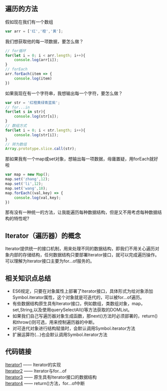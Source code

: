 ## 遍历的方法
假如现在我们有一个数组
```js
var arr = ['红','橙','黄'];
```
我们想获取他的每一项数据，要怎么做？
```js
// for循环
for(let i = 0; i < arr.length; i++){
    console.log(arr[i]);
}
// forEach
arr.forEach(item => {
    console.log(item)
})
```
如果我现在有一个字符串，我想输出每一个字符，要怎么做？
```js
var str = '红橙黄绿青蓝紫';
// for...in
for(let s in str){
    console.log(str[s]);
}
// 数组方式
for(let i = 0; i < str.length; i++){
    console.log(str[i]);
}
// 转为数组
Array.prototype.slice.call(str);
```
那如果我有一个map或set对象，想输出每一项数据，毋庸置疑，用forEach就好啦
```js
var map = new Map();
map.set('zhang',12);
map.set('li',12);
map.set('wang',18);
map.forEach((val,key) => {
    console.log(val,key);
})
```
那有没有一种统一的方法，让我能遍历每种数据结构，但是又不用考虑每种数据结构的特性呢?
## Iterator（遍历器）的概念
Iterator提供统一的接口机制，用来处理不同的数据结构，即我们不用关心遍历对象内部的存储结构，任何数据结构只要部署Iterator接口，就可以完成遍历操作。可以理解为Iterator接口主要为for...of服务的。

## 相关知识点总结
- ES6规定，只要在对象属性上部署了Iterator接口，具体形式为给对象添加Symbol.iterator属性，这个对象就是可迭代的，可以被for...of遍历。
- 有些数据结构原生具有Iterator接口，例如数组，类数组对象，map，set,String,以及使用querySelectAll()等方法获取的DOMList。
- 如果我们自己写遍历器对象生成函数，那next()方法时必须部署的，return()和throw()则可选，用来控制遍历器的中断。
- 对可迭代对象进行结构赋值时，会默认调用Symbol.iterator方法
- 扩展运算符(...)也会默认调用Symbol.iterator方法
  
## 代码链接
[Iterator1](../Iterator/Iterator1.js) —— Iterator的实现  
[Iterator2](../Iterator/Iterator2.js) —— Iterator与for...of  
[Iterator3](../Iterator/Iterator3.js) —— 原生具有Iterator接口的数据结构  
[Iterator4](../Iterator/Iterator4.js) —— return()方法，for...of中断